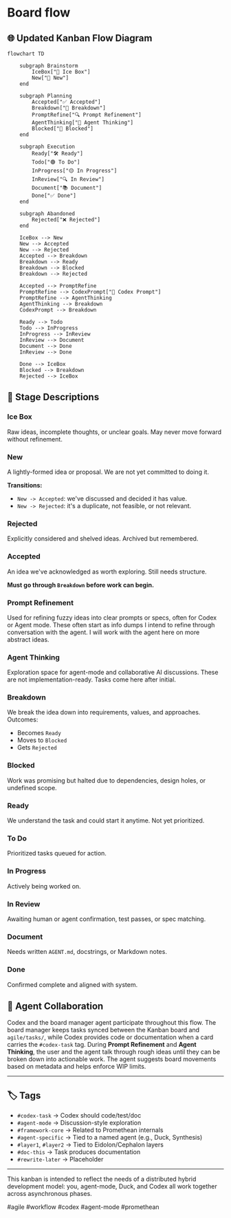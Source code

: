 # Board flow

## 🌐 Updated Kanban Flow Diagram

```mermaid
flowchart TD

    subgraph Brainstorm
        IceBox["🧊 Ice Box"]
        New["💭 New"]
    end

    subgraph Planning
        Accepted["✅ Accepted"]
        Breakdown["🧩 Breakdown"]
        PromptRefine["🔍 Prompt Refinement"]
        AgentThinking["🤔 Agent Thinking"]
        Blocked["🚧 Blocked"]
    end

    subgraph Execution
        Ready["🛠 Ready"]
        Todo["🟢 To Do"]
        InProgress["🟡 In Progress"]
        InReview["🔍 In Review"]
        Document["📚 Document"]
        Done["✅ Done"]
    end

    subgraph Abandoned
        Rejected["❌ Rejected"]
    end

    IceBox --> New
    New --> Accepted
    New --> Rejected
    Accepted --> Breakdown
    Breakdown --> Ready
    Breakdown --> Blocked
    Breakdown --> Rejected

    Accepted --> PromptRefine
    PromptRefine --> CodexPrompt["🤖 Codex Prompt"]
    PromptRefine --> AgentThinking
    AgentThinking --> Breakdown
    CodexPrompt --> Breakdown

    Ready --> Todo
    Todo --> InProgress
    InProgress --> InReview
    InReview --> Document
    Document --> Done
    InReview --> Done

    Done --> IceBox
    Blocked --> Breakdown
    Rejected --> IceBox
```

## 🧭 Stage Descriptions

### Ice Box

Raw ideas, incomplete thoughts, or unclear goals. May never move forward without refinement.

### New

A lightly-formed idea or proposal. We are not yet committed to doing it.

**Transitions:**

* `New -> Accepted`: we've discussed and decided it has value.
* `New -> Rejected`: it's a duplicate, not feasible, or not relevant.

### Rejected

Explicitly considered and shelved ideas. Archived but remembered.

### Accepted

An idea we've acknowledged as worth exploring. Still needs structure.

**Must go through `Breakdown` before work can begin.**

### Prompt Refinement

Used for refining fuzzy ideas into clear prompts or specs, often for Codex or Agent mode.
These often start  as info dumps I intend to refine through conversation with the agent.
I will  work with the agent here on more abstract  ideas.

### Agent Thinking

Exploration space for agent-mode and collaborative AI discussions.
These are not implementation-ready.
Tasks come here after initial.

### Breakdown

We break the idea down into requirements, values, and approaches.
Outcomes:

* Becomes `Ready`
* Moves to `Blocked`
* Gets `Rejected`

### Blocked

Work was promising but halted due to dependencies, design holes, or undefined scope.

### Ready

We understand the task and could start it anytime. Not yet prioritized.

### To Do

Prioritized tasks queued for action.

### In Progress

Actively being worked on.

### In Review

Awaiting human or agent confirmation, test passes, or spec matching.

### Document

Needs written `AGENT.md`, docstrings, or Markdown notes.

### Done

Confirmed complete and aligned with system.

## 🤖 Agent Collaboration

Codex and the board manager agent participate throughout this flow. The board
manager keeps tasks synced between the Kanban board and `agile/tasks/`, while
Codex provides code or documentation when a card carries the `#codex-task` tag.
During **Prompt Refinement** and **Agent Thinking**, the user and the agent talk
through rough ideas until they can be broken down into actionable work. The agent
suggests board movements based on metadata and helps enforce WIP limits.

---

## 🏷 Tags

* `#codex-task` → Codex should code/test/doc
* `#agent-mode` → Discussion-style exploration
* `#framework-core` → Related to Promethean internals
* `#agent-specific` → Tied to a named agent (e.g., Duck, Synthesis)
* `#layer1`, `#layer2` → Tied to Eidolon/Cephalon layers
* `#doc-this` → Task produces documentation
* `#rewrite-later` → Placeholder

---

This kanban is intended to reflect the needs of a distributed hybrid development model: you, agent-mode, Duck, and Codex all work together across asynchronous phases.

#agile #workflow #codex #agent-mode #promethean
